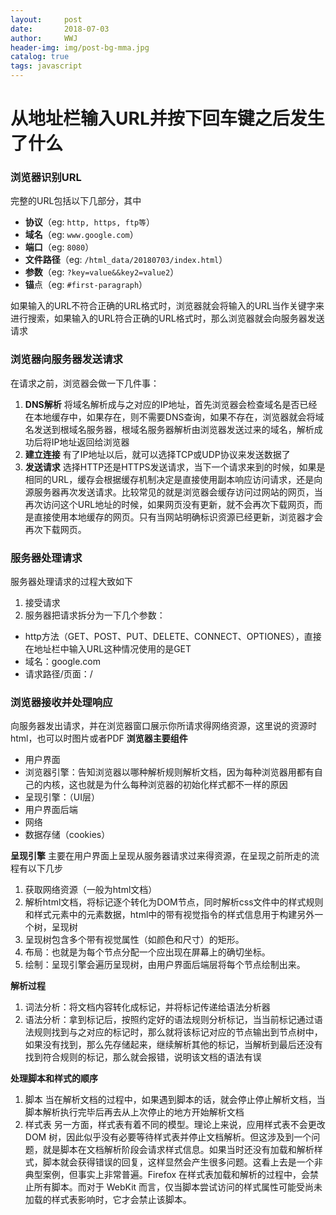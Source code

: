 ```yaml
---
layout:     post
date:       2018-07-03
author:     WWJ
header-img: img/post-bg-mma.jpg
catalog: true
tags: javascript
---
```


# 从地址栏输入URL并按下回车键之后发生了什么
### 浏览器识别URL
完整的URL包括以下几部分，其中
*  **协议**（eg: `http, https, ftp等`）
*  **域名**（eg: `www.google.com`）
*  **端口**（eg: `8080`）
*  **文件路径**（eg:  `/html_data/20180703/index.html`）
*  **参数**（eg: `?key=value&&key2=value2`）
*  **锚**点（eg: `#first-paragraph`）

如果输入的URL不符合正确的URL格式时，浏览器就会将输入的URL当作关键字来进行搜索，如果输入的URL符合正确的URL格式时，那么浏览器就会向服务器发送请求

### 浏览器向服务器发送请求
在请求之前，浏览器会做一下几件事：
1. **DNS解析**
将域名解析成与之对应的IP地址，首先浏览器会检查域名是否已经在本地缓存中，如果存在，则不需要DNS查询，如果不存在，浏览器就会将域名发送到根域名服务器，根域名服务器解析由浏览器发送过来的域名，解析成功后将IP地址返回给浏览器
2.  **建立连接**
有了IP地址以后，就可以选择TCP或UDP协议来发送数据了
3. **发送请求**
选择HTTP还是HTTPS发送请求，当下一个请求来到的时候，如果是相同的URL，缓存会根据缓存机制决定是直接使用副本响应访问请求，还是向源服务器再次发送请求。比较常见的就是浏览器会缓存访问过网站的网页，当再次访问这个URL地址的时候，如果网页没有更新，就不会再次下载网页，而是直接使用本地缓存的网页。只有当网站明确标识资源已经更新，浏览器才会再次下载网页。

### 服务器处理请求
服务器处理请求的过程大致如下
1.  接受请求
2. 服务器把请求拆分为一下几个参数：
* http方法（GET、POST、PUT、DELETE、CONNECT、OPTIONES），直接在地址栏中输入URL这种情况使用的是GET
* 域名：google.com
* 请求路径/页面：/

### 浏览器接收并处理响应
向服务器发出请求，并在浏览器窗口展示你所请求得网络资源，这里说的资源时html，也可以时图片或者PDF
 **浏览器主要组件**
* 用户界面
* 浏览器引擎：告知浏览器以哪种解析规则解析文档，因为每种浏览器用都有自己的内核，这也就是为什么每种浏览器的初始化样式都不一样的原因
* 呈现引擎：（UI层）
* 用户界面后端
* 网络
* 数据存储（cookies）

**呈现引擎**
主要在用户界面上呈现从服务器请求过来得资源，在呈现之前所走的流程有以下几步
1. 获取网络资源（一般为html文档）
2. 解析html文档，将标记逐个转化为DOM节点，同时解析css文件中的样式规则和样式元素中的元素数据，html中的带有视觉指令的样式信息用于构建另外一个树，呈现树
3. 呈现树包含多个带有视觉属性（如颜色和尺寸）的矩形。
4. 布局：也就是为每个节点分配一个应出现在屏幕上的确切坐标。
5.  绘制：呈现引擎会遍历呈现树，由用户界面后端层将每个节点绘制出来。

**解析过程**
1. 词法分析：将文档内容转化成标记，并将标记传递给语法分析器
2. 语法分析：拿到标记后，按照约定好的语法规则分析标记，当当前标记通过语法规则找到与之对应的标记时，那么就将该标记对应的节点输出到节点树中，如果没有找到，那么先存储起来，继续解析其他的标记，当解析到最后还没有找到符合规则的标记，那么就会报错，说明该文档的语法有误

**处理脚本和样式的顺序**
1. 脚本
当在解析文档的过程中，如果遇到脚本的话，就会停止停止解析文档，当脚本解析执行完毕后再去从上次停止的地方开始解析文档
2. 样式表
另一方面，样式表有着不同的模型。理论上来说，应用样式表不会更改 DOM 树，因此似乎没有必要等待样式表并停止文档解析。但这涉及到一个问题，就是脚本在文档解析阶段会请求样式信息。如果当时还没有加载和解析样式，脚本就会获得错误的回复，这样显然会产生很多问题。这看上去是一个非典型案例，但事实上非常普遍。Firefox 在样式表加载和解析的过程中，会禁止所有脚本。而对于 WebKit 而言，仅当脚本尝试访问的样式属性可能受尚未加载的样式表影响时，它才会禁止该脚本。
